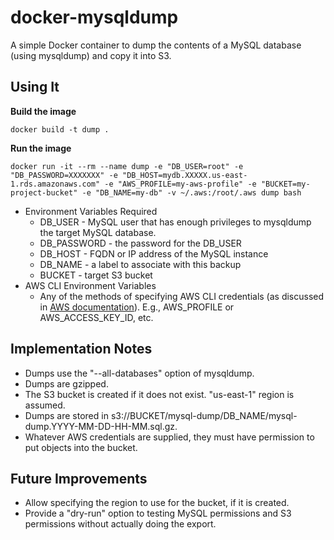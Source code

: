 # docker-mysqldump

A simple Docker container to dump the contents of a MySQL database (using mysqldump) and copy it into S3.

## Using It

**Build the image**

```
docker build -t dump .
```

**Run the image**

```
docker run -it --rm --name dump -e "DB_USER=root" -e "DB_PASSWORD=XXXXXXX" -e "DB_HOST=mydb.XXXXX.us-east-1.rds.amazonaws.com" -e "AWS_PROFILE=my-aws-profile" -e "BUCKET=my-project-bucket" -e "DB_NAME=my-db" -v ~/.aws:/root/.aws dump bash
```

* Environment Variables Required
  * DB_USER - MySQL user that has enough privileges to mysqldump the target MySQL database.
  * DB_PASSWORD - the password for the DB_USER
  * DB_HOST - FQDN or IP address of the MySQL instance
  * DB_NAME - a label to associate with this backup
  * BUCKET - target S3 bucket
* AWS CLI Environment Variables
  * Any of the methods of specifying AWS CLI credentials (as discussed in [AWS documentation](https://blogs.aws.amazon.com/security/post/Tx3D6U6WSFGOK2H/A-New-and-Standardized-Way-to-Manage-Credentials-in-the-AWS-SDKs)). E.g., AWS_PROFILE or AWS_ACCESS_KEY_ID, etc.

## Implementation Notes

* Dumps use the "--all-databases" option of mysqldump.
* Dumps are gzipped.
* The S3 bucket is created if it does not exist. "us-east-1" region is assumed.
* Dumps are stored in s3://BUCKET/mysql-dump/DB_NAME/mysql-dump.YYYY-MM-DD-HH-MM.sql.gz.
* Whatever AWS credentials are supplied, they must have permission to put objects into the bucket.

## Future Improvements

* Allow specifying the region to use for the bucket, if it is created.
* Provide a "dry-run" option to testing MySQL permissions and S3 permissions without actually doing the export.


